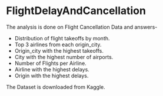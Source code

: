 # FlightDelayAndCancellation
The analysis is done on Flight Cancellation Data and answers-

* Distribution of flight takeoffs by month.
* Top 3 airlines from each origin_city.
* Origin_city with the highest takeoffs.
* City with the highest number of airports.
* Number of Flights per Airline.
* Airline with the highest delays.
* Origin with the highest delays.

The Dataset is downloaded from Kaggle.
